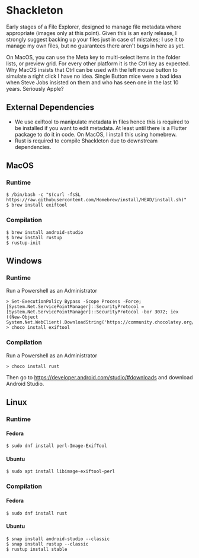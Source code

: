 # Shackleton

Early stages of a File Explorer, designed to manage file metadata where appropriate (images only at this point). Given this is an early release, I strongly suggest backing up your files just in case of mistakes; I use it to manage my own files, but no guarantees there aren't bugs in here as yet.

On MacOS, you can use the Meta key to multi-select items in the folder lists, or preview grid. For every other platform it is the Ctrl key as expected. Why MacOS insists that Ctrl can be used with the left mouse button to simulate a right click I have no idea. Single Button mice were a bad idea when Steve Jobs insisted on them and who has seen one in the last 10 years. Seriously Apple?

## External Dependencies
- We use exiftool to manipulate metadata in files hence this is required to be installed if you want to edit metadata. At least until there is a Flutter package to do it in code. On MacOS, I install this using homebrew.
- Rust is required to compile Shackleton due to downstream dependencies.

## MacOS
### Runtime
```
$ /bin/bash -c "$(curl -fsSL https://raw.githubusercontent.com/Homebrew/install/HEAD/install.sh)"
$ brew install exiftool
```
### Compilation
```
$ brew install android-studio
$ brew install rustup
$ rustup-init
```

## Windows
### Runtime
Run a Powershell as an Administrator
```
> Set-ExecutionPolicy Bypass -Scope Process -Force; [System.Net.ServicePointManager]::SecurityProtocol = [System.Net.ServicePointManager]::SecurityProtocol -bor 3072; iex ((New-Object System.Net.WebClient).DownloadString('https://community.chocolatey.org/install.ps1'))
> choco install exiftool
```
### Compilation
Run a Powershell as an Administrator
```
> choco install rust
```
Then go to https://developer.android.com/studio/#downloads and download Android Studio.

## Linux
### Runtime
#### Fedora
```
$ sudo dnf install perl-Image-ExifTool
```
#### Ubuntu
```
$ sudo apt install libimage-exiftool-perl
```

### Compilation
#### Fedora
```
$ sudo dnf install rust
```
#### Ubuntu
```
$ snap install android-studio --classic
$ snap install rustup --classic
$ rustup install stable
```
